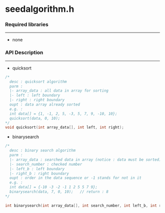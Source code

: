 # seedalgorithm.h

<script type="text/javascript" src="../js/general.js"></script>

### Required libraries
---

* none

### API Description
---

* quicksort

```cpp
/*
  desc : quicksort algorithm
  parm :
  |- array_data : all data in array for sorting
  |- left : left boundary
  |- right : right boundary
  oupt : data array already sorted
  e.g. :
  int data[] = {1, -1, 2, 5, -3, 5, 7, 9, -10, 10};
  quicksort(data, 0, 10);
*/
void quicksort(int array_data[], int left, int right);
```

* binarysearch

```cpp
/*
  desc : binary search algorithm
  parm :
  |- array_data : searched data in array (notice : data must be sorted)
  |- search_number : checked number
  |- left_b : left boundary
  |- right_b : right boundary
  oupt : order in the data sequence or -1 stands for not in it
  e.g. :
  int data[] = {-10 -3 -2 -1 1 2 5 5 7 9};
  binarysearch(data, 7, 0, 10);   // return : 8
*/
    
int binarysearch(int array_data[], int search_number, int left_b, int right_b);
```